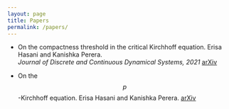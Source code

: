 ```yaml
---
layout: page
title: Papers
permalink: /papers/
---
```



 - On the compactness threshold in the critical Kirchhoff equation. Erisa Hasani and Kanishka Perera. \
 *Journal of Discrete and Continuous Dynamical Systems, 2021* [arXiv](https://arxiv.org/abs/2012.05317)

- On the $$p$$-Kirchhoff equation. Erisa Hasani and Kanishka Perera. [arXiv](https://arxiv.org/abs/2108.05285)